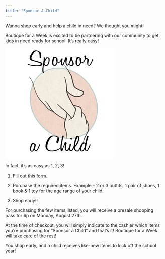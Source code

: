 ```yaml
---
title: "Sponsor A Child"
---
```


Wanna shop early and help a child in need? We thought you might!

Boutique for a Week is excited to be partnering with our community to get kids in need ready for school! It’s really easy! 

![](/img/blog/sponsorAChild.jpg)

In fact, it’s as easy as 1, 2, 3!

1. Fill out this [form](https://docs.google.com/spreadsheet/viewform?formkey=dGV3TkcyeWRpYmp6TWZIZmNiMzFYRUE6MQ).

2. Purchase the required items. Example – 2 or 3 outfits, 1 pair of shoes, 1 book & 1 toy for the age range of your child.

3. Shop early!!

For purchasing the few items listed, you will receive a presale shopping pass for 6p on Monday, August 27th.

At the time of checkout, you will simply indicate to the cashier which items you’re purchasing for “Sponsor a Child” and that’s it! Boutique for a Week will take care of the rest!

You shop early, and a child receives like-new items to kick off the school year!

